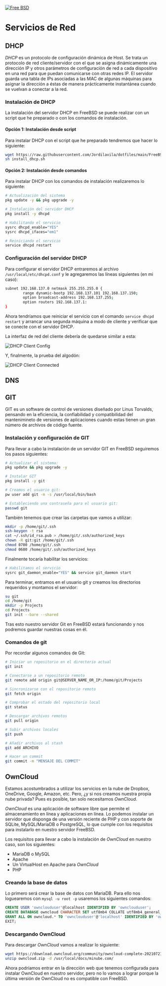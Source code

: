 [![Free BSD](https://img.shields.io/badge/FreeBSD-B50000?style=for-the-badge&logo=freebsd&logoColor=white)](FreeBSD.md)

# Servicios de Red

## DHCP

_DHCP_ es un protocolo de configuración dinámica de Host. Se trata un protocolo de red cliente/servidor con el que se asigna dinámicamente una dirección IP y otros parámetros de configuración de red a cada dispositivo en una red para que puedan comunicarse con otras redes IP. El servidor guarda una tabla de IPs asociadas a las MAC de algunas máquinas para asignar la dirección a éstas de manera prácticamente instantánea cuando se vuelvan a conectar a la red.

### Instalación de DHCP

La instalación del servidor DHCP en FreeBSD se puede realizar con un script que he preparado o con los comandos de instalación.

#### Opción 1: Instalación desde script

Para instalar DHCP con el script que he preparado tendremos que hacer lo siguiente:

```bash
wget https://raw.githubusercontent.com/Jordilavila/dotfiles/main/FreeBSD/install_files/install_dhcp.sh
sh install_dhcp.sh
```

#### Opción 2: Instalación desde comandos

Para instalar DHCP con los comandos de instalación realizaremos lo siguiente:

```bash
# Actualización del sistema
pkg update -y && pkg upgrade -y

# Instalación del servidor DHCP
pkg install -y dhcpd

# Habilitando el servicio
sysrc dhcpd_enable="YES"
sysrc dhcpd_ifaces="em1"

# Reiniciando el servicio
service dhcpd restart
```

### Configuración del servidor DHCP

Para configurar el servidor DHCP entraremos al archivo ```/usr/local/etc/dhcpd.conf``` y le agregaremos las líneas siguientes (en mi caso):

```bash
subnet 192.168.137.0 netmask 255.255.255.0 {
        range dynamic-bootp 192.168.137.101 192.168.137.150;
        option broadcast-address 192.168.137.255;
        option routers 192.168.137.1:
}
```

Ahora tendríamos que reiniciar el servicio con el comando ```service dhcpd restart``` y arrancar una segunda máquina a modo de cliente y verificar que se conecte con el servidor DHCP.

La interfaz de red del cliente debería de quedarse similar a esta:

![DHCP Client Config](images/freebsd_client_hostonlydhcp_config.png)

Y, finalmente, la prueba del algodón:

![DHCP Client Connected](images/freebsd_client_hostonlydhcp_connected.png)

## DNS

## GIT

GIT es un software de control de versiones diseñado por Linus Torvalds, pensando en la eficiencia, la confiabilidad y compatibilidad del mantenimineto de versiones de aplicaciones cuando estas tienen un gran número de archivos de código fuente.

### Instalación y configuración de GIT

Para llevar a cabo la instalación de un servidor GIT en FreeBSD seguiremos los pasos siguientes:

```bash
# Actualizar el sistema:
pkg update && pkg upgrade -y

# Instalar GIT
pkg install -y git

# Creamos el usuario git:
pw user add git -m -s /usr/local/bin/bash

# Estableciendo una contraseña para el usuario git:
passwd git
```

También tenemos que crear las carpetas que vamos a utilizar:

```bash
mkdir -p /home/git/.ssh
ssh-keygen -t rsa
cat ~/.ssh/id_rsa.pub > /home/git/.ssh/authorized_keys
chown -R git:git /home/git/.ssh
chmod 0700 /home/git/.ssh
chmod 0600 /home/git/.ssh/authorized_keys
```

Finalmente tocaría habilitar los servicios:

```bash 
# Habilitamos el servicio
sysrc git_daemon_enable="YES" && service git_daemon start
```

Para terminar, entramos en el usuario git y creamos los directorios requeridos y montamos el servidor:

```bash
su git
cd /home/git
mkdir -p Projects
cd Projects
git init --bare --shared
```

Tras esto nuestro servidor Git en FreeBSD estará funcionando y nos podremos guardar nuestras cosas en él.

### Comandos de git

Por recordar algunos comandos de Git:

```bash
# Iniciar un repositorio en el directorio actual
git init 

# Conectarse a un repositorio remoto
git remote add origin git@SERVER_NAME_OR_IP:/home/git/Projects

# Sincronizarse con el repositorio remoto
git fetch origin

# Comprobar el estado del repositorio local
git status

# Descargar archivos remotos
git pull origin

# Subir archivos locales 
git push

# Añadir archivos al stash 
git add ARCHIVO

# Hacer un commit
git commit -m "MENSAJE DEL COMMIT"
```

## OwnCloud

Estamos acostumbrados a utilizar los servicios en la nube de Dropbox, OneDrive, Google, Amazon, etc. Pero, ¿y si nos creamos nuestra propia nube privada? Pues es posible, tan solo necesitamos _OwnCloud_.

_OwnCloud_ es una aplicación de software libre que permite el almacenamiento en línea y aplicaciones en línea. Lo podemos instalar un servidor que disponga de una versión reciente de PHP y con soporte de SQLite, MySQL/MariaDB o PostgreSQL, lo que cumple con los requisitos para instalarlo en nuestro servidor FreeBSD.

Los requisitos para llevar a cabo la instalación de _OwnCloud_ en nuestro caso, son los siguientes:

- MariaDB o MySQL
- Apache
- Un VirtualHost en Apache para _OwnCloud_
- PHP

### Creando la base de datos

Lo primero será crear la base de datos con MariaDB. Para ello nos loguearemos con ```mysql -u root -p``` usaremos los siguientes comandos:

```sql
CREATE USER 'ownclouduser'@localhost IDENTIFIED BY 'ownclouduser';
CREATE DATABASE owncloud CHARACTER SET utf8mb4 COLLATE utf8mb4_general_ci;
GRANT ALL ON owncloud.* TO 'ownclouduser'@'localhost' IDENTIFIED BY 'ownclouduser';
EXIT;
```

### Descargando OwnCloud

Para descargar _OwnCloud_ vamos a realizar lo siguiente:

```bash
wget https://download.owncloud.org/community/owncloud-complete-20210721.zip -O owncloud.zip
unzip owncloud.zip -d /usr/local/docs/minube.com/
```

Ahora podríamos entrar en la dirección web que tenemos configurada para instalar OwnCloud en nuestro servidor, pero no lo vamos a lograr porque la última versión de OwnCloud no es compatible con FreeBSD.

